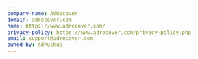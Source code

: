 ```yaml
---
company-name: AdRecover
domain: adrecover.com
home: https://www.adrecover.com/
privacy-policy: https://www.adrecover.com/privacy-policy.php
email: support@adrecover.com
owned-by: AdPushup
---
```





